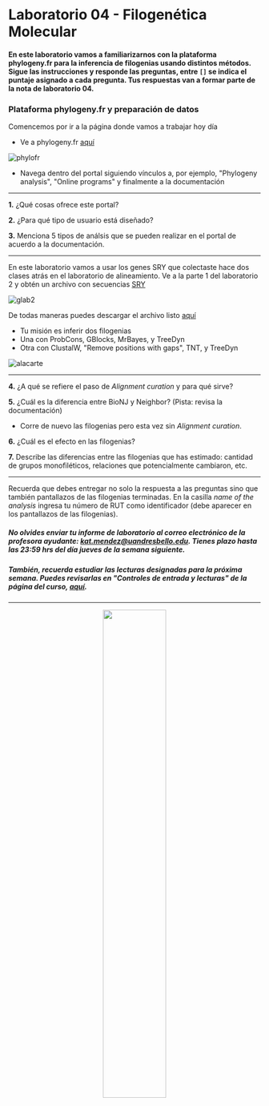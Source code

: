 # Laboratorio 04 - Filogenética Molecular

#### En este laboratorio vamos a familiarizarnos con la plataforma phylogeny.fr para la inferencia de filogenias usando distintos métodos. Sigue las instrucciones y responde las preguntas, entre `[]` se indica el puntaje asignado a cada pregunta. Tus respuestas van a formar parte de la nota de laboratorio 04.

### Plataforma phylogeny.fr y preparación de datos

Comencemos por ir a la página donde vamos a trabajar hoy día

- Ve a phylogeny.fr [aquí](http://www.phylogeny.fr/index.cgi)

![phylofr](https://github.com/bioinf-biotec/labs_bioinf/blob/master/images/phylofr.png?raw=true)

- Navega dentro del portal siguiendo vínculos a, por ejemplo, "Phylogeny analysis", "Online programs" y finalmente a la documentación

---  

**1.** ¿Qué cosas ofrece este portal? 

**2.** ¿Para qué tipo de usuario está diseñado?

**3.** Menciona 5 tipos de análsis que se pueden realizar en el portal de acuerdo a la documentación.

---

En este laboratorio vamos a usar los genes SRY que colectaste hace dos clases atrás en el laboratorio de alineamiento. Ve a la parte 1 del laboratorio 2 y obtén un archivo con secuencias [SRY](https://github.com/bioinf-biotec/labs_bioinf/blob/master/lab02.md)

![glab2](https://github.com/bioinf-biotec/labs_bioinf/blob/master/images/glab2.png?raw=true)

De todas maneras puedes descargar el archivo listo [aquí](https://github.com/bioinf-biotec/labs_bioinf/blob/master/SRY_mRNA.fasta)

- Tu misión es inferir dos filogenias
- Una con ProbCons, GBlocks, MrBayes, y TreeDyn
- Otra con ClustalW, "Remove positions with gaps", TNT, y TreeDyn

![alacarte](https://github.com/bioinf-biotec/labs_bioinf/blob/master/images/alacarte.png?raw=true)

---

**4.** ¿A qué se refiere el paso de *Alignment curation* y para qué sirve?

**5.** ¿Cuál es la diferencia entre BioNJ y Neighbor? (Pista: revisa la documentación)

- Corre de nuevo las filogenias pero esta vez sin *Alignment curation*. 

**6.** ¿Cuál es el efecto en las filogenias?

**7.** Describe las diferencias entre las filogenias que has estimado: cantidad de grupos monofiléticos, relaciones que potencialmente cambiaron, etc.

---

Recuerda que debes entregar no solo la respuesta a las preguntas sino que también pantallazos de las filogenias terminadas. En la casilla *name of the analysis* ingresa tu número de RUT como identificador (debe aparecer en los pantallazos de las filogenias).

##### No olvides enviar tu informe de laboratorio al correo electrónico de la profesora ayudante: kat.mendez@uandresbello.edu. Tienes plazo hasta las 23:59 hrs del día jueves de la semana siguiente.
##### También, recuerda estudiar las lecturas designadas para la próxima semana. Puedes revisarlas en "Controles de entrada y lecturas" de la página del curso, [aquí](https://github.com/bioinf-biotec/labs_bioinf). 

---

<p align="center">
<img width="50%" src="https://github.com/bioinf-biotec/labs_bioinf/blob/master/images/unab_cbib_horizontal.png?raw=true">
</p>

